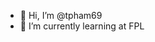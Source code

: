 - 👋 Hi, I’m @tpham69
- 🌱 I’m currently learning at FPL

<!---
tpham69/tpham69 is a ✨ special ✨ repository because its `README.md` (this file) appears on your GitHub profile.
You can click the Preview link to take a look at your changes.
--->
